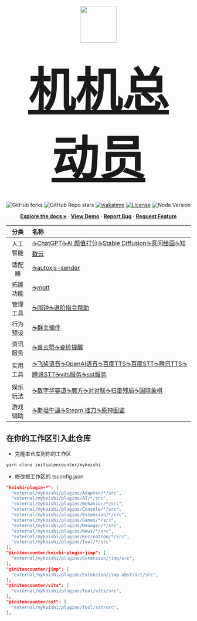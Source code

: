 <div align="center">
  <a href="https://github.com/initialencounter/mykoishi">
    <a href="https://koishi.chat/" target="_blank">
    <img  width="100rem" src="https://koishi.chat/logo.png">
    <h2><div style="font-size: 8rem"><strong>机机总动员</strong></div></h2>
  </a>
  </a>
  <br>
<img alt="GitHub forks" src="https://img.shields.io/github/forks/initialencounter/mykoishi?style=social">
<img alt="GitHub Repo stars" src="https://img.shields.io/github/stars/initialencounter/mykoishi?style=social">
<a href="https://wakatime.com/badge/user/1fad1c74-8ddd-4cac-bfa5-df629d13f085/project/2e8687b6-2874-4e88-8337-20eed806f673"><img src="https://wakatime.com/badge/user/1fad1c74-8ddd-4cac-bfa5-df629d13f085/project/2e8687b6-2874-4e88-8337-20eed806f673.svg" alt="wakatime"></a>
<a href="https://github.com/initialencounter/mykoishi/blob/master/LICENSE"><img src="https://img.shields.io/github/license/initialencounter/mykoishi" alt="License"></a>
<img src="https://img.shields.io/badge/NodeJs-20.8.0-blue" alt="Node Version"></a>
  <p align="center">
    <a href="https://github.com/initialencounter/mykoishi"><strong>Explore the docs »</strong></a>
     ·
    <a href="https://github.com/initialencounter/mykoishi"><strong>View Demo</strong></a>
    ·
    <a href="https://github.com/initialencounter/mykoishi/issues"><strong>Report Bug</strong></a>
    ·
    <a href="https://github.com/initialencounter/mykoishi/issues"><strong>Request Feature</strong></a>
  </p>

|   分类   | 名称    |
| :------: | :---- |
| 人工智能  | [☕ChatGPT](./plugins/AI/davinci-003/readme.md)[☕AI 颜值打分](./plugins/AI/facercg/readme.md)[☕Stable Diffusion](./plugins/AI/sd-taylor/readme.md)[☕意间绘画](./plugins/AI/arcadia/readme.md)[☕知数云](./plugins/AI/arcadia/readme.md) |
| 适配器 | [☕autoxjs-sender](./plugins/Adapter/autoxjs-sender/readme.md)|
| 拓展功能 | [☕mqtt](./plugins/Extension/mqtt/readme.md) |
| 管理工具 | [☕闹钟](./plugins/Manager/clock/readme.md)[☕进阶指令帮助](./plugins/Manager/help-pro/readme.md) |
| 行为预设 | [☕群主插件](./plugins/Behavior/specialtile/readme.md) |
| 资讯服务 | [☕兽云祭](./plugins/News/furbot/readme.md)[☕瓷砖提醒](./plugins/News/gh-tile/readme.md) |
| 实用工具 | [☕飞桨语音](./plugins/Tool/paddlespeech/readme.md)[☕OpenAI语音](./plugins/Tool/whisper-asr/readme.md)[☕百度TTS](./plugins/Tool/baidu-tts/readme.md)[☕百度STT](./plugins/Tool/baidu-sst/readme.md)[☕腾讯TTS](./plugins/Tool/tencent-tts/readme.md)[☕腾讯STT](./plugins/Tool/tc-sst/readme.md)[☕vits服务](./plugins/Tool/vits/readme.md)[☕sst服务](./plugins/Tool/sst/readme.md) |
| 娱乐玩法 | [☕数字华容道](./plugins/Recreation/puzzle/readme.md)[☕魔方](./plugins/Recreation/cube/readme.md)[☕对对联](./plugins/Recreation/couplet/readme.md)[☕扫雷残局](./plugins/Recreation/minesweeper-ending/readme.md)[☕国际象棋](./plugins/Recreation/ichess/readme.md) ||
| 游戏辅助 | [☕斯坦牛逼](./plugins/Games/stnb/readme.md)[☕Steam 挂刀](./plugins/Games/steam-trading/readme.md)[☕原神图鉴](./plugins/Games/genshin-atlas/readme.md) |

</div>

## 在你的工作区引入此仓库

- 克隆本仓库到你的工作区

```shell
yarn clone initialencounter/mykoishi
```

- 修改根工作区的 tsconfig.json
```json
"koishi-plugin-*": [
  "external/mykoishi/plugins/Adapter/*/src",
  "external/mykoishi/plugins/AI/*/src",
  "external/mykoishi/plugins/Behavior/*/src",
  "external/mykoishi/plugins/Console/*/src",
  "external/mykoishi/plugins/Extension/*/src",
  "external/mykoishi/plugins/Games/*/src",
  "external/mykoishi/plugins/Manager/*/src",
  "external/mykoishi/plugins/News/*/src",
  "external/mykoishi/plugins/Recreation/*/src",
  "external/mykoishi/plugins/Tool/*/src"
],
"@initencounter/koishi-plugin-jimp": [
  "external/mykoishi/plugins/Extension/jimp/src",
],
"@initencounter/jimp": [
  "external/mykoishi/plugins/Extension/jimp-abstract/src",
],
"@initencounter/vits": [
  "external/mykoishi/plugins/Tool/vits/src",
],
"@initencounter/sst": [
  "external/mykoishi/plugins/Tool/sst/src",
],
```
